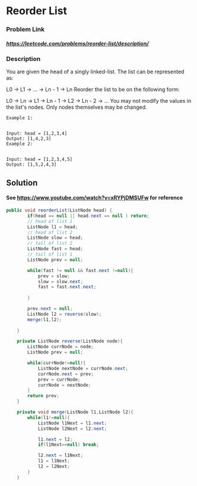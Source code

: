 
#   Reorder List

### Problem Link 
##### https://leetcode.com/problems/reorder-list/description/
### Description
You are given the head of a singly linked-list. The list can be represented as:

L0 → L1 → … → Ln - 1 → Ln
Reorder the list to be on the following form:

L0 → Ln → L1 → Ln - 1 → L2 → Ln - 2 → …
You may not modify the values in the list's nodes. Only nodes themselves may be changed.
```
Example 1:


Input: head = [1,2,3,4]
Output: [1,4,2,3]
Example 2:


Input: head = [1,2,3,4,5]
Output: [1,5,2,4,3]
```

## Solution 
#### See https://www.youtube.com/watch?v=xRYPjDMSUFw for reference
```java
public void reorderList(ListNode head) {
        if(head == null || head.next == null ) return;
        // head of list 1
        ListNode l1 = head;
        // head of list 2
        ListNode slow = head;
        // tail of list 2
        ListNode fast = head;
        // tail of list 1
        ListNode prev = null;

        while(fast != null && fast.next !=null){
            prev = slow;
            slow = slow.next;
            fast = fast.next.next;
            
        }

        prev.next = null;
        ListNode l2 = reverse(slow);
        merge(l1,l2);
        
    }

    private ListNode reverse(ListNode node){
        ListNode currNode = node;
        ListNode prev = null;

        while(currNode!=null){
            ListNode nextNode = currNode.next;
            currNode.next = prev;
            prev = currNode;
            currNode = nextNode;
        }
        return prev;
    }

    private void merge(ListNode l1,ListNode l2){
        while(l1!=null){
            ListNode l1Next = l1.next;
            ListNode l2Next = l2.next;

            l1.next = l2;
            if(l1Next==null) break;

            l2.next = l1Next;
            l1 = l1Next;
            l2 = l2Next;
        }
    }
```



